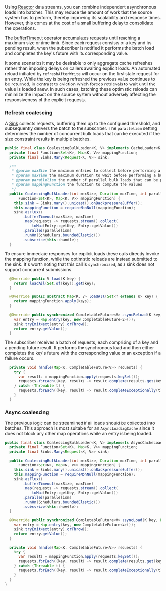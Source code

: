 Using [Reactor][reactor] data streams, you can combine independent asynchronous loads into batches.
This may reduce the amount of work that the source system has to perform, thereby improving its
scalability and response times. However, this comes at the cost of a small buffering delay to
consolidate the operations.

The [bufferTimeout][] operator accumulates requests until reaching a maximum size or time limit.
Since each request consists of a key and its pending result, when the subscriber is notified it
performs the batch load and completes the key's future with its corresponding value.

It some scenarios it may be desirable to only aggregate cache refreshes rather than imposing delays
on callers awaiting explicit loads. An automated reload initiated by `refreshAfterWrite` will occur
on the first stale request for an entry. While the key is being refreshed the previous value
continues to be returned, in contrast to eviction which forces retrievals to wait until the value
is loaded anew. In such cases, batching these optimistic reloads can minimize the impact on the
source system without adversely affecting the responsiveness of the explicit requests.

### Refresh coalescing
A [Sink][sink] collects requests, buffering them up to the configured threshold, and subsequently
delivers the batch to the subscriber. The `parallelism` setting determines the number of concurrent
bulk loads that can be executed if the size constraint results in multiple batches.

```java
public final class CoalescingBulkLoader<K, V> implements CacheLoader<K, V> {
  private final Function<Set<K>, Map<K, V>> mappingFunction;
  private final Sinks.Many<Request<K, V>> sink;

  /**
   * @param maxSize the maximum entries to collect before performing a bulk request
   * @param maxTime the maximum duration to wait before performing a bulk request
   * @param parallelism the number of parallel bulk loads that can be performed
   * @param mappingFunction the function to compute the values
   */
  public CoalescingBulkLoader(int maxSize, Duration maxTime, int parallelism,
      Function<Set<K>, Map<K, V>> mappingFunction) {
    this.sink = Sinks.many().unicast().onBackpressureBuffer();
    this.mappingFunction = requireNonNull(mappingFunction);
    sink.asFlux()
        .bufferTimeout(maxSize, maxTime)
        .map(requests -> requests.stream().collect(
            toMap(Entry::getKey, Entry::getValue)))
        .parallel(parallelism)
        .runOn(Schedulers.boundedElastic())
        .subscribe(this::handle);
  }
```

To ensure immediate responses for explicit loads these calls directly invoke the mapping function,
while the optimistic reloads are instead submitted to the sink. It's worth noting that this call is
`synchronized`, as a sink does not support concurrent submissions.

```java
  @Override public V load(K key) {
    return loadAll(Set.of(key)).get(key);
  }

  @Override public abstract Map<K, V> loadAll(Set<? extends K> key) {
    return mappingFunction.apply(keys);
  }

  @Override public synchronized CompletableFuture<V> asyncReload(K key, V oldValue, Executor e) {
    var entry = Map.entry(key, new CompletableFuture<V>());
    sink.tryEmitNext(entry).orThrow();
    return entry.getValue();
  }
```

The subscriber receives a batch of requests, each comprising of a key and a pending future result.
It performs the synchronous load and then either completes the key's future with the corresponding
value or an exception if a failure occurs.

```java
  private void handle(Map<K, CompletableFuture<V>> requests) {
    try {
      var results = mappingFunction.apply(requests.keySet());
      requests.forEach((key, result) -> result.complete(results.get(key)));
    } catch (Throwable t) {
      requests.forEach((key, result) -> result.completeExceptionally(t));
    }
  }
```

### Async coalescing
The previous logic can be streamlined if all loads should be collected into batches. This approach
is most suitable for an `AsyncLoadingCache` since it does not block any other map operations while
an entry is being loaded.

```java
public final class CoalescingBulkLoader<K, V> implements AsyncCacheLoader<K, V> {
  private final Function<Set<K>, Map<K, V>> mappingFunction;
  private final Sinks.Many<Request<K, V>> sink;

  public CoalescingBulkLoader(int maxSize, Duration maxTime, int parallelism,
      Function<Set<K>, Map<K, V>> mappingFunction) {
    this.sink = Sinks.many().unicast().onBackpressureBuffer();
    this.mappingFunction = requireNonNull(mappingFunction);
    sink.asFlux()
        .bufferTimeout(maxSize, maxTime)
        .map(requests -> requests.stream().collect(
            toMap(Entry::getKey, Entry::getValue)))
        .parallel(parallelism)
        .runOn(Schedulers.boundedElastic())
        .subscribe(this::handle);
  }

  @Override public synchronized CompletableFuture<V> asyncLoad(K key, Executor e) {
    var entry = Map.entry(key, new CompletableFuture<V>());
    sink.tryEmitNext(entry).orThrow();
    return entry.getValue();
  }

  private void handle(Map<K, CompletableFuture<V>> requests) {
    try {
      var results = mappingFunction.apply(requests.keySet());
      requests.forEach((key, result) -> result.complete(results.get(key)));
    } catch (Throwable t) {
      requests.forEach((key, result) -> result.completeExceptionally(t));
    }
  }
}
```

[reactor]: https://projectreactor.io
[bufferTimeout]: https://projectreactor.io/docs/core/release/api/reactor/core/publisher/Flux.html#bufferTimeout-int-java.time.Duration-
[sink]: https://projectreactor.io/docs/core/release/api/reactor/core/publisher/Sinks.html
